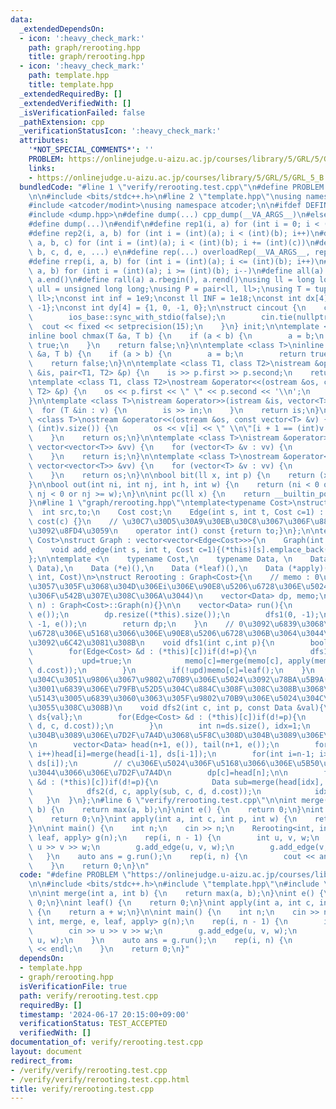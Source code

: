 ```yaml
---
data:
  _extendedDependsOn:
  - icon: ':heavy_check_mark:'
    path: graph/rerooting.hpp
    title: graph/rerooting.hpp
  - icon: ':heavy_check_mark:'
    path: template.hpp
    title: template.hpp
  _extendedRequiredBy: []
  _extendedVerifiedWith: []
  _isVerificationFailed: false
  _pathExtension: cpp
  _verificationStatusIcon: ':heavy_check_mark:'
  attributes:
    '*NOT_SPECIAL_COMMENTS*': ''
    PROBLEM: https://onlinejudge.u-aizu.ac.jp/courses/library/5/GRL/5/GRL_5_B
    links:
    - https://onlinejudge.u-aizu.ac.jp/courses/library/5/GRL/5/GRL_5_B
  bundledCode: "#line 1 \"verify/rerooting.test.cpp\"\n#define PROBLEM \"https://onlinejudge.u-aizu.ac.jp/courses/library/5/GRL/5/GRL_5_B\"\
    \n\n#include <bits/stdc++.h>\n#line 2 \"template.hpp\"\nusing namespace std;\n\
    #include <atcoder/modint>\nusing namespace atcoder;\n\n#ifdef DEFINED_ONLY_IN_LOCAL\n\
    #include <dump.hpp>\n#define dump(...) cpp_dump(__VA_ARGS__)\n#else\n#undef dump\n\
    #define dump(...)\n#endif\n#define rep1(i, a) for (int i = 0; i < (int)(a); i++)\n\
    #define rep2(i, a, b) for (int i = (int)(a); i < (int)(b); i++)\n#define rep3(i,\
    \ a, b, c) for (int i = (int)(a); i < (int)(b); i += (int)(c))\n#define overloadRep(a,\
    \ b, c, d, e, ...) e\n#define rep(...) overloadRep(__VA_ARGS__, rep3, rep2, rep1)(__VA_ARGS__)\n\
    #define rrep(i, a, b) for (int i = (int)(a); i <= (int)(b); i++)\n#define drep(i,\
    \ a, b) for (int i = (int)(a); i >= (int)(b); i--)\n#define all(a) a.begin(),\
    \ a.end()\n#define rall(a) a.rbegin(), a.rend()\nusing ll = long long;\nusing\
    \ ull = unsigned long long;\nusing P = pair<ll, ll>;\nusing T = tuple<ll, ll,\
    \ ll>;\nconst int inf = 1e9;\nconst ll INF = 1e18;\nconst int dx[4] = {0, 1, 0,\
    \ -1};\nconst int dy[4] = {1, 0, -1, 0};\n\nstruct cincout {\n    cincout() {\n\
    \        ios_base::sync_with_stdio(false);\n        cin.tie(nullptr);\n      \
    \  cout << fixed << setprecision(15);\n    }\n} init;\n\ntemplate <class T>\n\
    inline bool chmax(T &a, T b) {\n    if (a < b) {\n        a = b;\n        return\
    \ true;\n    }\n    return false;\n}\n\ntemplate <class T>\ninline bool chmin(T\
    \ &a, T b) {\n    if (a > b) {\n        a = b;\n        return true;\n    }\n\
    \    return false;\n}\n\ntemplate <class T1, class T2>\nistream &operator>>(istream\
    \ &is, pair<T1, T2> &p) {\n    is >> p.first >> p.second;\n    return is;\n}\n\
    \ntemplate <class T1, class T2>\nostream &operator<<(ostream &os, const pair<T1,\
    \ T2> &p) {\n    os << p.first << \" \" << p.second << '\\n';\n    return os;\n\
    }\n\ntemplate <class T>\nistream &operator>>(istream &is, vector<T> &v) {\n  \
    \  for (T &in : v) {\n        is >> in;\n    }\n    return is;\n}\n\ntemplate\
    \ <class T>\nostream &operator<<(ostream &os, const vector<T> &v) {\n    rep(i,\
    \ (int)v.size()) {\n        os << v[i] << \" \\n\"[i + 1 == (int)v.size()];\n\
    \    }\n    return os;\n}\n\ntemplate <class T>\nistream &operator>>(istream &is,\
    \ vector<vector<T>> &vv) {\n    for (vector<T> &v : vv) {\n        is >> v;\n\
    \    }\n    return is;\n}\n\ntemplate <class T>\nostream &operator<<(ostream &os,\
    \ vector<vector<T>> &vv) {\n    for (vector<T> &v : vv) {\n        os << v;\n\
    \    }\n    return os;\n}\n\nbool bit(ll x, int p) {\n    return (x >> p) & 1;\n\
    }\n\nbool out(int ni, int nj, int h, int w) {\n    return (ni < 0 or ni >= h or\
    \ nj < 0 or nj >= w);\n}\n\nint pc(ll x) {\n    return __builtin_popcountll(x);\n\
    }\n#line 1 \"graph/rerooting.hpp\"\ntemplate<typename Cost>\nstruct Edge{\n  \
    \  int src,to;\n    Cost cost;\n    Edge(int s, int t, Cost c=1) : src(s), to(t),\
    \ cost(c) {}\n    // \u30C7\u30D5\u30A9\u30EB\u30C8\u3067\u306F\u884C\u304D\u5148\
    \u3092\u8FD4\u3059\n    operator int() const {return to;}\n};\n\ntemplate<typename\
    \ Cost>\nstruct Graph : vector<vector<Edge<Cost>>>{\n    Graph(int n) : vector<vector<Edge<Cost>>>(n){}\n\
    \    void add_edge(int s, int t, Cost c=1){(*this)[s].emplace_back(s, t, c);}\n\
    };\n\ntemplate <\n    typename Cost,\n    typename Data, \n    Data (*merge)(Data,\
    \ Data),\n    Data (*e)(),\n    Data (*leaf)(),\n    Data (*apply)(Data, int,\
    \ int, Cost)\n>\nstruct Rerooting : Graph<Cost>{\n    // memo : 0\u3092\u6839\u3068\
    \u3057\u305F\u3068\u304D\u306Ei\u306E\u90E8\u5206\u6728\u306E\u5024(i\u81EA\u8EAB\
    \u306F\u542B\u307E\u308C\u306A\u3044)\n    vector<Data> dp, memo;\n\n    Rerooting(int\
    \ n) : Graph<Cost>::Graph(n){}\n\n    vector<Data> run(){\n        memo.resize((*this).size(),\
    \ e());\n        dp.resize((*this).size());\n        dfs1(0, -1);\n        dfs2(0,\
    \ -1, e());\n        return dp;\n    }\n    // 0\u3092\u6839\u3068\u3057\u305F\
    \u6728\u306E\u5168\u3066\u306E\u90E8\u5206\u6728\u306B\u3064\u3044\u3066\u5024\
    \u3092\u6C42\u3081\u308B\n    void dfs1(int c,int p){\n        bool upd=false;\n\
    \        for(Edge<Cost> &d : (*this)[c])if(d!=p){\n            dfs1(d, c);\n \
    \           upd=true;\n            memo[c]=merge(memo[c], apply(memo[d], d, c,\
    \ d.cost));\n        }\n        if(!upd)memo[c]=leaf();\n    }\n    // \u884C\u304D\
    \u304C\u3051\u9806\u3067\u9802\u70B9\u306E\u5024\u3092\u78BA\u5B9A(val\u306B\u306F\
    \u3001\u6839\u306E\u79FB\u52D5\u304C\u884C\u308F\u308C\u308B\u3068\u304D\u3001\
    \u5143\u3005\u6839\u3060\u3063\u305F\u9802\u70B9\u306E\u5024\u304C\u683C\u7D0D\
    \u3055\u308C\u308B)\n    void dfs2(int c, int p, const Data &val){\n        vector<Data>\
    \ ds{val};\n        for(Edge<Cost> &d : (*this)[c])if(d!=p){\n            ds.push_back(apply(memo[d],\
    \ d, c, d.cost));\n        }\n        int n=ds.size(), idx=1;\n        // \u524D\
    \u304B\u3089\u306E\u7D2F\u7A4D\u3068\u5F8C\u308D\u304B\u3089\u306E\u7D2F\u7A4D\
    \n        vector<Data> head(n+1, e()), tail(n+1, e());\n        for(int i=1; i<=n;\
    \ i++)head[i]=merge(head[i-1], ds[i-1]);\n        for(int i=n-1; i>=0; i--)tail[i]=merge(tail[i+1],\
    \ ds[i]);\n        // c\u306E\u5024\u306F\u5168\u3066\u306E\u5B50\u5B6B\u306B\u3064\
    \u3044\u3066\u306E\u7D2F\u7A4D\n        dp[c]=head[n];\n\n        for (Edge<Cost>\
    \ &d : (*this)[c])if(d!=p){\n            Data sub=merge(head[idx], tail[idx+1]);\n\
    \            dfs2(d, c, apply(sub, c, d, d.cost));\n            idx++;\n     \
    \   }\n  }\n};\n#line 6 \"verify/rerooting.test.cpp\"\n\nint merge(int a, int\
    \ b) {\n    return max(a, b);\n}\nint e() {\n    return 0;\n}\nint leaf() {\n\
    \    return 0;\n}\nint apply(int a, int c, int p, int w) {\n    return a + w;\n\
    }\n\nint main() {\n    int n;\n    cin >> n;\n    Rerooting<int, int, merge, e,\
    \ leaf, apply> g(n);\n    rep(i, n - 1) {\n        int u, v, w;\n        cin >>\
    \ u >> v >> w;\n        g.add_edge(u, v, w);\n        g.add_edge(v, u, w);\n \
    \   }\n    auto ans = g.run();\n    rep(i, n) {\n        cout << ans[i] << endl;\n\
    \    }\n    return 0;\n}\n"
  code: "#define PROBLEM \"https://onlinejudge.u-aizu.ac.jp/courses/library/5/GRL/5/GRL_5_B\"\
    \n\n#include <bits/stdc++.h>\n#include \"template.hpp\"\n#include \"graph/rerooting.hpp\"\
    \n\nint merge(int a, int b) {\n    return max(a, b);\n}\nint e() {\n    return\
    \ 0;\n}\nint leaf() {\n    return 0;\n}\nint apply(int a, int c, int p, int w)\
    \ {\n    return a + w;\n}\n\nint main() {\n    int n;\n    cin >> n;\n    Rerooting<int,\
    \ int, merge, e, leaf, apply> g(n);\n    rep(i, n - 1) {\n        int u, v, w;\n\
    \        cin >> u >> v >> w;\n        g.add_edge(u, v, w);\n        g.add_edge(v,\
    \ u, w);\n    }\n    auto ans = g.run();\n    rep(i, n) {\n        cout << ans[i]\
    \ << endl;\n    }\n    return 0;\n}"
  dependsOn:
  - template.hpp
  - graph/rerooting.hpp
  isVerificationFile: true
  path: verify/rerooting.test.cpp
  requiredBy: []
  timestamp: '2024-06-17 20:15:00+09:00'
  verificationStatus: TEST_ACCEPTED
  verifiedWith: []
documentation_of: verify/rerooting.test.cpp
layout: document
redirect_from:
- /verify/verify/rerooting.test.cpp
- /verify/verify/rerooting.test.cpp.html
title: verify/rerooting.test.cpp
---
```

